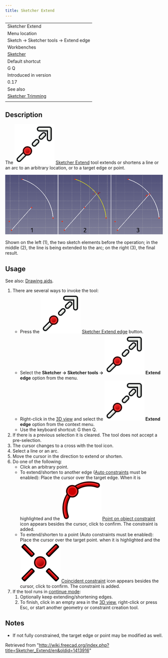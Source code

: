 ```yaml
---
title: Sketcher Extend
---
```


|                                                             |
| ----------------------------------------------------------- |
| Sketcher Extend                                             |
| Menu location                                               |
| Sketch → Sketcher tools → Extend edge                       |
| Workbenches                                                 |
| [Sketcher](/Sketcher_Workbench "Sketcher Workbench")        |
| Default shortcut                                            |
| G Q                                                         |
| Introduced in version                                       |
| 0.17                                                        |
| See also                                                    |
| [Sketcher Trimming](/Sketcher_Trimming "Sketcher Trimming") |
|                                                             |

## Description

The ![](/src/assets/images/Sketcher_Extend.svg) [Sketcher Extend](/Sketcher_Extend "Sketcher Extend") tool extends or shortens a line or an arc to an arbitrary location, or to a target edge or point.

![](/src/assets/images/Sketcher_Extend_example_01.png)

Shown on the left (1), the two sketch elements before the operation; in the middle (2), the line is being extended to the arc; on the right (3), the final result.

## Usage

See also: [Drawing aids](/Sketcher_Workbench#Drawing_aids "Sketcher Workbench").

1. There are several ways to invoke the tool:
   - Press the ![](/src/assets/images/Sketcher_Extend.svg) [Sketcher Extend edge](/Sketcher_Extend "Sketcher Extend") button.
   - Select the **Sketcher → Sketcher tools → ![](/src/assets/images/Sketcher_Extend.svg) Extend edge** option from the menu.
   - Right-click in the [3D view](/3D_view "3D view") and select the **![](/src/assets/images/Sketcher_Extend.svg) Extend edge** option from the context menu.
   - Use the keyboard shortcut: G then Q.
2. If there is a previous selection it is cleared. The tool does not accept a pre-selection.
3. The cursor changes to a cross with the tool icon.
4. Select a line or an arc.
5. Move the cursor in the direction to extend or shorten.
6. Do one of the following:
   - Click an arbitrary point.
   - To extend/shorten to another edge ([Auto constraints](/Sketcher_Workbench#Auto_constraints "Sketcher Workbench") must be enabled): Place the cursor over the target edge. When it is highlighted and the ![](/src/assets/images/Sketcher_ConstrainPointOnObject.svg) [Point on object constraint](/Sketcher_ConstrainPointOnObject "Sketcher ConstrainPointOnObject") icon appears besides the cursor, click to confirm. The constraint is added.
   - To extend/shorten to a point (Auto constraints must be enabled): Place the cursor over the target point. when it is highlighted and the ![](/src/assets/images/Sketcher_ConstrainCoincident.svg) [Coincident constraint](/Sketcher_ConstrainCoincident "Sketcher ConstrainCoincident") icon appears besides the cursor, click to confirm. The constraint is added.
7. If the tool runs in [continue mode](/Sketcher_Workbench#Continue_modes "Sketcher Workbench"):
   1. Optionally keep extending/shortening edges.
   2. To finish, click in an empty area in the [3D view](/3D_view "3D view"), right-click or press Esc, or start another geometry or constraint creation tool.

## Notes

- If not fully constrained, the target edge or point may be modified as well.

Retrieved from "<http://wiki.freecad.org/index.php?title=Sketcher_Extend/en&oldid=1413916>"
